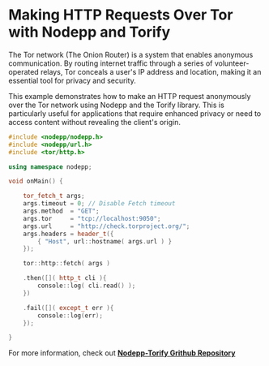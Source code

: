 # Making HTTP Requests Over Tor with Nodepp and Torify

The Tor network (The Onion Router) is a system that enables anonymous communication. By routing internet traffic through a series of volunteer-operated relays, Tor conceals a user's IP address and location, making it an essential tool for privacy and security.

This example demonstrates how to make an HTTP request anonymously over the Tor network using Nodepp and the Torify library. This is particularly useful for applications that require enhanced privacy or need to access content without revealing the client's origin.

```cpp
#include <nodepp/nodepp.h>
#include <nodepp/url.h>
#include <tor/http.h>

using namespace nodepp;

void onMain() {

    tor_fetch_t args;
    args.timeout = 0; // Disable Fetch timeout
    args.method  = "GET";
    args.tor     = "tcp://localhost:9050";
    args.url     = "http://check.torproject.org/";
    args.headers = header_t({
        { "Host", url::hostname( args.url ) }
    });

    tor::http::fetch( args )

    .then([]( http_t cli ){
        console::log( cli.read() );
    })

    .fail([]( except_t err ){
        console::log(err);
    });

}
```

For more information, check out **[Nodepp-Torify Grithub Repository](https://github.com/NodeppOficial/nodepp-torify)**
